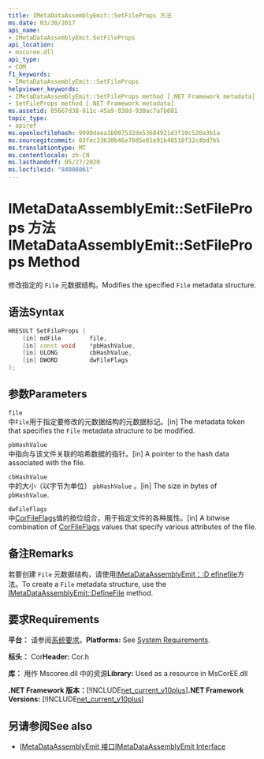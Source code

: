 ```yaml
---
title: IMetaDataAssemblyEmit::SetFileProps 方法
ms.date: 03/30/2017
api_name:
- IMetaDataAssemblyEmit.SetFileProps
api_location:
- mscoree.dll
api_type:
- COM
f1_keywords:
- IMetaDataAssemblyEmit::SetFileProps
helpviewer_keywords:
- IMetaDataAssemblyEmit::SetFileProps method [.NET Framework metadata]
- SetFileProps method [.NET Framework metadata]
ms.assetid: 85667d38-611c-45a9-938d-930ac7a7b681
topic_type:
- apiref
ms.openlocfilehash: 9990daea1b097532de53684921d3f10c520a3b1a
ms.sourcegitcommit: 03fec33630b46e78d5e81e91b40518f32c4bd7b5
ms.translationtype: MT
ms.contentlocale: zh-CN
ms.lasthandoff: 05/27/2020
ms.locfileid: "84008061"
---
```

# <a name="imetadataassemblyemitsetfileprops-method"></a><span data-ttu-id="1e57c-102">IMetaDataAssemblyEmit::SetFileProps 方法</span><span class="sxs-lookup"><span data-stu-id="1e57c-102">IMetaDataAssemblyEmit::SetFileProps Method</span></span>
<span data-ttu-id="1e57c-103">修改指定的 `File` 元数据结构。</span><span class="sxs-lookup"><span data-stu-id="1e57c-103">Modifies the specified `File` metadata structure.</span></span>  
  
## <a name="syntax"></a><span data-ttu-id="1e57c-104">语法</span><span class="sxs-lookup"><span data-stu-id="1e57c-104">Syntax</span></span>  
  
```cpp  
HRESULT SetFileProps (  
    [in] mdFile        file,  
    [in] const void    *pbHashValue,
    [in] ULONG         cbHashValue,  
    [in] DWORD         dwFileFlags  
);  
```  
  
## <a name="parameters"></a><span data-ttu-id="1e57c-105">参数</span><span class="sxs-lookup"><span data-stu-id="1e57c-105">Parameters</span></span>  
 `file`  
 <span data-ttu-id="1e57c-106">中`File`用于指定要修改的元数据结构的元数据标记。</span><span class="sxs-lookup"><span data-stu-id="1e57c-106">[in] The metadata token that specifies the `File` metadata structure to be modified.</span></span>  
  
 `pbHashValue`  
 <span data-ttu-id="1e57c-107">中指向与该文件关联的哈希数据的指针。</span><span class="sxs-lookup"><span data-stu-id="1e57c-107">[in] A pointer to the hash data associated with the file.</span></span>  
  
 `cbHashValue`  
 <span data-ttu-id="1e57c-108">中的大小（以字节为单位） `pbHashValue` 。</span><span class="sxs-lookup"><span data-stu-id="1e57c-108">[in] The size in bytes of `pbHashValue`.</span></span>  
  
 `dwFileFlags`  
 <span data-ttu-id="1e57c-109">中[CorFileFlags](corfileflags-enumeration.md)值的按位组合，用于指定文件的各种属性。</span><span class="sxs-lookup"><span data-stu-id="1e57c-109">[in] A bitwise combination of [CorFileFlags](corfileflags-enumeration.md) values that specify various attributes of the file.</span></span>  
  
## <a name="remarks"></a><span data-ttu-id="1e57c-110">备注</span><span class="sxs-lookup"><span data-stu-id="1e57c-110">Remarks</span></span>  
 <span data-ttu-id="1e57c-111">若要创建 `File` 元数据结构，请使用[IMetaDataAssemblyEmit：:D efinefile](imetadataassemblyemit-definefile-method.md)方法。</span><span class="sxs-lookup"><span data-stu-id="1e57c-111">To create a `File` metadata structure, use the [IMetaDataAssemblyEmit::DefineFile](imetadataassemblyemit-definefile-method.md) method.</span></span>  
  
## <a name="requirements"></a><span data-ttu-id="1e57c-112">要求</span><span class="sxs-lookup"><span data-stu-id="1e57c-112">Requirements</span></span>  
 <span data-ttu-id="1e57c-113">**平台：** 请参阅[系统要求](../../get-started/system-requirements.md)。</span><span class="sxs-lookup"><span data-stu-id="1e57c-113">**Platforms:** See [System Requirements](../../get-started/system-requirements.md).</span></span>  
  
 <span data-ttu-id="1e57c-114">**标头：** Cor</span><span class="sxs-lookup"><span data-stu-id="1e57c-114">**Header:** Cor.h</span></span>  
  
 <span data-ttu-id="1e57c-115">**库：** 用作 Mscoree.dll 中的资源</span><span class="sxs-lookup"><span data-stu-id="1e57c-115">**Library:** Used as a resource in MsCorEE.dll</span></span>  
  
 <span data-ttu-id="1e57c-116">**.NET Framework 版本：**[!INCLUDE[net_current_v10plus](../../../../includes/net-current-v10plus-md.md)]</span><span class="sxs-lookup"><span data-stu-id="1e57c-116">**.NET Framework Versions:** [!INCLUDE[net_current_v10plus](../../../../includes/net-current-v10plus-md.md)]</span></span>  
  
## <a name="see-also"></a><span data-ttu-id="1e57c-117">另请参阅</span><span class="sxs-lookup"><span data-stu-id="1e57c-117">See also</span></span>

- [<span data-ttu-id="1e57c-118">IMetaDataAssemblyEmit 接口</span><span class="sxs-lookup"><span data-stu-id="1e57c-118">IMetaDataAssemblyEmit Interface</span></span>](imetadataassemblyemit-interface.md)
